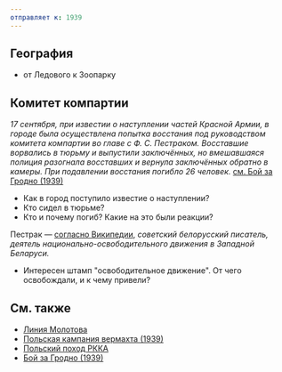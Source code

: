 ```yaml
---
отправляет к: 1939
---
```


## География

* от Ледового к Зоопарку

## Комитет компартии

_17 сентября, при известии о наступлении частей Красной Армии, в городе была осуществлена попытка восстания под руководством комитета компартии во главе с Ф. С. Пестраком. Восставшие ворвались в тюрьму и выпустили заключённых, но вмешавшаяся полиция разогнала восставших и вернула заключённых обратно в камеры. При подавлении восстания погибло 26 человек._ [см. Бой за Гродно (1939)](https://ru.wikipedia.org/w/index.php?title=%D0%91%D0%BE%D0%B9_%D0%B7%D0%B0_%D0%93%D1%80%D0%BE%D0%B4%D0%BD%D0%BE_(1939)&oldid=70735840)

* Как в город поступило известие о наступлении?
* Кто сидел в тюрьме?
* Кто и почему погиб? Какие на это были реакции?

Пестрак — [согласно Википедии](https://ru.wikipedia.org/w/index.php?title=%D0%9F%D0%B5%D1%81%D1%82%D1%80%D0%B0%D0%BA,_%D0%A4%D0%B8%D0%BB%D0%B8%D0%BF%D0%BF_%D0%A1%D0%B5%D0%BC%D1%91%D0%BD%D0%BE%D0%B2%D0%B8%D1%87&oldid=65973233), _советский белорусский писатель, деятель национально-освободительного движения в Западной Беларуси._

* Интересен штамп "освободительное движение". От чего освобождали, и к чему привели?

## См. также

* [Линия Молотова](https://ru.wikipedia.org/wiki/%D0%9B%D0%B8%D0%BD%D0%B8%D1%8F_%D0%9C%D0%BE%D0%BB%D0%BE%D1%82%D0%BE%D0%B2%D0%B0)
* [Польская кампания вермахта (1939)](https://ru.wikipedia.org/wiki/%D0%9F%D0%BE%D0%BB%D1%8C%D1%81%D0%BA%D0%B0%D1%8F_%D0%BA%D0%B0%D0%BC%D0%BF%D0%B0%D0%BD%D0%B8%D1%8F_%D0%B2%D0%B5%D1%80%D0%BC%D0%B0%D1%85%D1%82%D0%B0_(1939))
* [Польский поход РККА](https://ru.wikipedia.org/wiki/%D0%9F%D0%BE%D0%BB%D1%8C%D1%81%D0%BA%D0%B8%D0%B9_%D0%BF%D0%BE%D1%85%D0%BE%D0%B4_%D0%A0%D0%9A%D0%9A%D0%90)
* [Бой за Гродно (1939)](https://ru.wikipedia.org/wiki/%D0%91%D0%BE%D0%B9_%D0%B7%D0%B0_%D0%93%D1%80%D0%BE%D0%B4%D0%BD%D0%BE_(1939))
